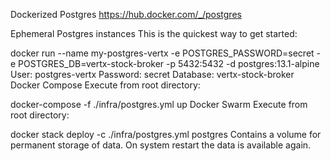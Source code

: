 Dockerized Postgres
https://hub.docker.com/_/postgres

Ephemeral Postgres instances
This is the quickest way to get started:

docker run --name my-postgres-vertx -e POSTGRES_PASSWORD=secret -e POSTGRES_DB=vertx-stock-broker -p 5432:5432 -d postgres:13.1-alpine
User: postgres-vertx
Password: secret
Database: vertx-stock-broker
Docker Compose
Execute from root directory:

docker-compose -f ./infra/postgres.yml up
Docker Swarm
Execute from root directory:

docker stack deploy -c ./infra/postgres.yml postgres
Contains a volume for permanent storage of data. On system restart the data is available again.
